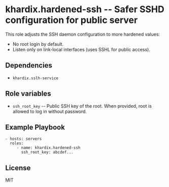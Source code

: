 # khardix.hardened-ssh -- Safer SSHD configuration for public server

This role adjusts the SSH daemon configuration to more hardened values:

-   No root login by default.
-   Listen only on link-local interfaces (uses SSHL for public access).

## Dependencies

-   `khardix.sslh-service`

## Role variables

-   `ssh_root_key` -- Public SSH key of the root. When provided, root is allowed to log in without password.

## Example Playbook

    - hosts: servers
      roles:
         - name: khardix.hardened-ssh
           ssh_root_key: abcdef...

## License

MIT

